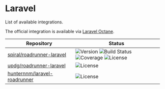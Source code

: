 # Laravel
List of available integrations.

The official integration is available via [Laravel Octane](https://github.com/laravel/octane).

Repository | Status
--- | ---
[spiral/roadrunner-laravel](https://github.com/spiral/roadrunner-laravel) | ![Version](https://img.shields.io/packagist/php-v/spiral/roadrunner-laravel.svg) ![Build Status](https://img.shields.io/github/workflow/status/spiral/roadrunner-laravel/build) ![Coverage](https://img.shields.io/codecov/c/github/spiral/roadrunner-laravel/master.svg) ![License](https://img.shields.io/packagist/l/spiral/roadrunner-laravel)
[updg/roadrunner-laravel](https://github.com/UPDG/roadrunner-laravel) | ![License](https://img.shields.io/packagist/l/UPDG/roadrunner-laravel.svg)
[hunternnm/laravel-roadrunner](https://github.com/Hunternnm/laravel-roadrunner) | ![License](https://img.shields.io/packagist/l/Hunternnm/laravel-roadrunner.svg)
